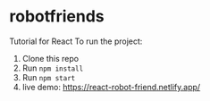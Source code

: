 # robotfriends
Tutorial for React
To run the project:

1. Clone this repo
2. Run `npm install`
3. Run `npm start`
4. live demo: https://react-robot-friend.netlify.app/
